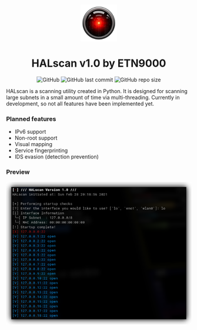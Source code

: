 <p align="center">
    <img src="img/logo.png" width="100px"></img>
</p>
<h1 align="center"> <b>HALscan v1.0 by ETN9000</b> </h1>

<p align="center">
    <img alt="GitHub" src="https://img.shields.io/github/license/etn9000/halscan?style=flat-square">
    <img alt="GitHub last commit" src="https://img.shields.io/github/last-commit/etn9000/halscan?style=flat-square">
    <img alt="GitHub repo size" src="https://img.shields.io/github/repo-size/etn9000/halscan?style=flat-square">
</p>

HALscan is a scanning utility created in Python. It is designed for scanning large subnets in a small amount of time via multi-threading.
Currently in development, so not all features have been implemented yet.

### Planned features
- IPv6 support
- Non-root support
- Visual mapping
- Service fingerprinting
- IDS evasion (detection prevention)


### Preview
<img src="img/preview1.png"></img>